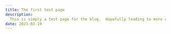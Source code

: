 ```yaml
---
title: The first test page
description:
  This is simply a test page for the blog.  Hopefully leading to more of an understanding of how to add pages.
date: 2021-03-19
---
```

